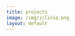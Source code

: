 ```yaml
---
title: projects
image: /img/icliniq.png
layout: default
---
```

<!--

<div id="projects">
	<div class="project">
		<a href="http://icliniq.com" target="_blank"><h3>icliniq</h3><img src="./img/icliniq.png" /></a> 
	</div>
	<div class="project">
		<a href="http:/alienjobs.com" target="_blank"><h3>alienjobs</h3><img src="./img/alienjobs.png" /></a> 
	</div>
	<div class="project">
		<a href="http://cartepostale.asia" target="_blank"><h3>cartepostale</h3><img src="./img/carte.png" /></a> 
	</div>
	<div class="project">
		<a href="http://stockloaded.com" target="_blank"><h3>stockloaded.com</h3><img src="./img/stock.png" /></a> 
	</div>
	
</div>
-->